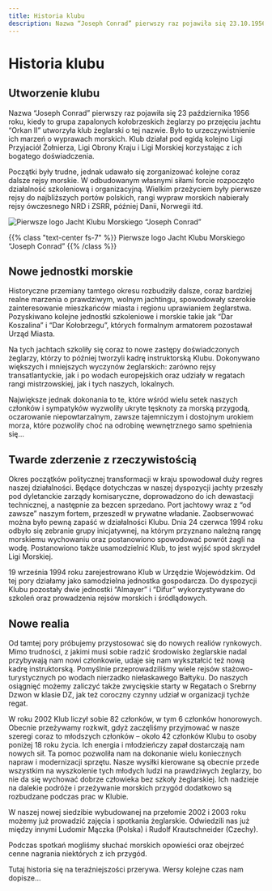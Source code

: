 ```yaml
---
title: Historia klubu
description: Nazwa “Joseph Conrad” pierwszy raz pojawiła się 23.10.1956 roku, kiedy to grupa zapalonych kołobrzeskich żeglarzy po przejęciu jachtu “Orkan II” utworzyła klub żeglarski.
---
```


# Historia klubu
## Utworzenie klubu
Nazwa “Joseph Conrad” pierwszy raz pojawiła się 23 października 1956 roku, kiedy to grupa zapalonych kołobrzeskich żeglarzy po przejęciu jachtu “Orkan II” utworzyła klub żeglarski o tej nazwie. Było to urzeczywistnienie ich marzeń o wyprawach morskich. Klub działał pod egidą kolejno Ligi Przyjaciół Żołnierza, Ligi Obrony Kraju i Ligi Morskiej korzystając z ich bogatego doświadczenia.

Początki były trudne, jednak udawało się zorganizować kolejne coraz dalsze rejsy morskie. W odbudowanym własnymi siłami forcie rozpoczęto działalność szkoleniową i organizacyjną. Wielkim przeżyciem były pierwsze rejsy do najbliższych portów polskich, rangi wypraw morskich nabierały rejsy ówczesnego NRD i ZSRR, później Danii, Norwegii itd.

![Pierwsze logo Jacht Klubu Morskiego “Joseph Conrad”](/images/pl_jospeh_conrad.jpg "img-fluid d-block m-auto")

{{% class "text-center fs-7" %}}
Pierwsze logo Jacht Klubu Morskiego “Joseph Conrad”
{{% /class %}}


## Nowe jednostki morskie
Historyczne przemiany tamtego okresu rozbudziły dalsze, coraz bardziej realne marzenia o prawdziwym, wolnym jachtingu, spowodowały szerokie zainteresowanie mieszkańców miasta i regionu uprawianiem żeglarstwa. Pozyskiwano kolejne jednostki szkoleniowe i morskie takie jak “Dar Koszalina” i “Dar Kołobrzegu”, których formalnym armatorem pozostawał Urząd Miasta.

Na tych jachtach szkoliły się coraz to nowe zastępy doświadczonych żeglarzy, którzy to później tworzyli kadrę instruktorską Klubu. Dokonywano większych i mniejszych wyczynów żeglarskich: zarówno rejsy transatlantyckie, jak i po wodach europejskich oraz udziały w regatach rangi mistrzowskiej, jak i tych naszych, lokalnych.

Największe jednak dokonania to te, które wśród wielu setek naszych członków i sympatyków wyzwoliły ukryte tęsknoty za morską przygodą, oczarowanie niepowtarzalnym, zawsze tajemniczym i dostojnym urokiem morza, które pozwoliły choć na odrobinę wewnętrznego samo spełnienia się…

## Twarde zderzenie z rzeczywistością
Okres początków politycznej transformacji w kraju spowodował duży regres naszej działalności. Będące dotychczas w naszej dyspozycji jachty przeszły pod dyletanckie zarządy komisaryczne, doprowadzono do ich dewastacji technicznej, a następnie za bezcen sprzedano. Port jachtowy wraz z “od zawsze” naszym fortem, przeszedł w prywatne władanie. Zaobserwować można było pewną zapaść w działalności Klubu. Dnia 24 czerwca 1994 roku odbyło się zebranie grupy inicjatywnej, na którym przyznano należną rangę morskiemu wychowaniu oraz postanowiono spowodować powrót żagli na wodę. Postanowiono także usamodzielnić Klub, to jest wyjść spod skrzydeł Ligi Morskiej.

19 września 1994 roku zarejestrowano Klub w Urzędzie Wojewódzkim. Od tej pory działamy jako samodzielna jednostka gospodarcza. Do dyspozycji Klubu pozostały dwie jednostki “Almayer” i “Difur” wykorzystywane do szkoleń oraz prowadzenia rejsów morskich i śródlądowych.

## Nowe realia
Od tamtej pory próbujemy przystosować się do nowych realiów rynkowych. Mimo trudności, z jakimi musi sobie radzić środowisko żeglarskie nadal przybywają nam nowi członkowie, udaje się nam wykształcić też nową kadrę instruktorską. Pomyślnie przeprowadziliśmy wiele rejsów stażowo-turystycznych po wodach nierzadko niełaskawego Bałtyku. Do naszych osiągnięć możemy zaliczyć także zwycięskie starty w Regatach o Srebrny Dzwon w klasie DZ, jak też coroczny czynny udział w organizacji tychże regat.

W roku 2002 Klub liczył sobie 82 członków, w tym 6 członków honorowych. Obecnie przeżywamy rozkwit, gdyż zaczęliśmy przyjmować w nasze szeregi coraz to młodszych członków – około 42 członków Klubu to osoby poniżej 18 roku życia. Ich energia i młodzieńczy zapał dostarczają nam nowych sił. Ta pomoc pozwoliła nam na dokonanie wielu koniecznych napraw i modernizacji sprzętu. Nasze wysiłki kierowane są obecnie przede wszystkim na wyszkolenie tych młodych ludzi na prawdziwych żeglarzy, bo nie da się wychować dobrze człowieka bez szkoły żeglarskiej. Ich nadzieje na dalekie podróże i przeżywanie morskich przygód dodatkowo są rozbudzane podczas prac w Klubie.

W naszej nowej siedzibie wybudowanej na przełomie 2002 i 2003 roku możemy już prowadzić zajęcia i spotkania żeglarskie. Odwiedzili nas już między innymi Ludomir Mączka (Polska) i Rudolf Krautschneider (Czechy).

Podczas spotkań mogliśmy słuchać morskich opowieści oraz obejrzeć cenne nagrania niektórych z ich przygód.

Tutaj historia się na teraźniejszości przerywa. Wersy kolejne czas nam dopisze...